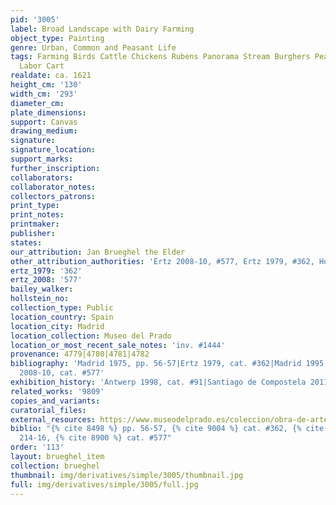 ```yaml
---
pid: '3005'
label: Broad Landscape with Dairy Farming
object_type: Painting
genre: Urban, Common and Peasant Life
tags: Farming Birds Cattle Chickens Rubens Panorama Stream Burghers Peasants Landscape
  Labor Cart
realdate: ca. 1621
height_cm: '130'
width_cm: '293'
diameter_cm: 
plate_dimensions: 
support: Canvas
drawing_medium: 
signature: 
signature_location: 
support_marks: 
further_inscription: 
collaborators: 
collaborator_notes: 
collectors_patrons: 
print_type: 
print_notes: 
printmaker: 
publisher: 
states: 
our_attribution: Jan Brueghel the Elder
other_attribution_authorities: 'Ertz 2008-10, #577, Ertz 1979, #362, Honig database'
ertz_1979: '362'
ertz_2008: '577'
bailey_walker: 
hollstein_no: 
collection_type: Public
location_country: Spain
location_city: Madrid
location_collection: Museo del Prado
location_or_most_recent_sale_notes: 'inv. #1444'
provenance: 4779|4780|4781|4782
bibliography: 'Madrid 1975, pp. 56-57|Ertz 1979, cat. #362|Madrid 1995, pp. 214-16|Ertz
  2008-10, cat. #577'
exhibition_history: 'Antwerp 1998, cat. #91|Santiago de Compostela 2011, cat. #18'
related_works: '9809'
copies_and_variants: 
curatorial_files: 
external_resources: https://www.museodelprado.es/coleccion/obra-de-arte/la-vida-campesina/1d64ae70-3e80-4c09-828a-99314bacf22d
biblio: "{% cite 8498 %} pp. 56-57, {% cite 9004 %} cat. #362, {% cite 8533 %} pp.
  214-16, {% cite 8900 %} cat. #577"
order: '113'
layout: brueghel_item
collection: brueghel
thumbnail: img/derivatives/simple/3005/thumbnail.jpg
full: img/derivatives/simple/3005/full.jpg
---
```

